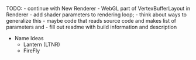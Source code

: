 TODO:
	- continue with New Renderer
		- WebGL part of VertexBufferLayout in Renderer
		- add shader parameters to rendering loop;
			- think about ways to generalize this
			- maybe code that reads source code and makes list of parameters and 
	- fill out readme with build information and description

- Name Ideas
	- Lantern (LTNR)
	- FireFly
